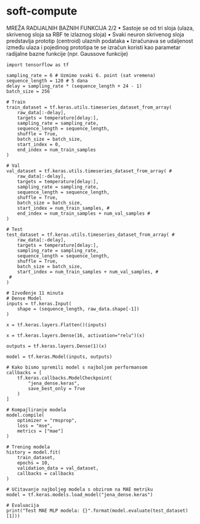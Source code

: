 # soft-compute


MREŽA RADIJALNIH BAZNIH
FUNKCIJA 2/2
• Sastoje se od tri sloja (ulaza, skrivenog sloja sa
RBF te izlaznog sloja)
• Svaki neuron skrivenog sloja predstavlja prototip
(centroid) ulaznih podataka
▪ Izračunava se udaljenost između ulaza i
pojedinog prototipa te se izračun koristi kao
parametar radijalne bazne funkcije (npr.
Gaussove funkcije)



```
import tensorflow as tf

sampling_rate = 6 # Uzmimo svaki 6. point (sat vremena)
sequence_length = 120 # 5 dana
delay = sampling_rate * (sequence_length + 24 - 1)
batch_size = 256

# Train
train_dataset = tf.keras.utils.timeseries_dataset_from_array(
    raw_data[:-delay],
    targets = temperature[delay:],
    sampling_rate = sampling_rate,
    sequence_length = sequence_length,
    shuffle = True,
    batch_size = batch_size,
    start_index = 0,
    end_index = num_train_samples
)

# Val
val_dataset = tf.keras.utils.timeseries_dataset_from_array( #
    raw_data[:-delay],
    targets = temperature[delay:],
    sampling_rate = sampling_rate,
    sequence_length = sequence_length,
    shuffle = True,
    batch_size = batch_size,
    start_index = num_train_samples, #
    end_index = num_train_samples + num_val_samples #
)

# Test
test_dataset = tf.keras.utils.timeseries_dataset_from_array( #
    raw_data[:-delay],
    targets = temperature[delay:],
    sampling_rate = sampling_rate,
    sequence_length = sequence_length,
    shuffle = True,
    batch_size = batch_size,
    start_index = num_train_samples + num_val_samples, #
 #
)

```

```
# Izvođenje 11 minuta
# Dense Model
inputs = tf.keras.Input(
    shape = (sequence_length, raw_data.shape[-1])
)

x = tf.keras.layers.Flatten()(inputs)

x = tf.keras.layers.Dense(16, activation="relu")(x)

outputs = tf.keras.layers.Dense(1)(x)

model = tf.keras.Model(inputs, outputs)

# Kako bismo spremili model s najboljom performansom
callbacks = [
    tf.keras.callbacks.ModelCheckpoint(
        "jena_dense.keras",
        save_best_only = True
    )
]

# Kompajliranje modela
model.compile(
    optimizer = "rmsprop",
    loss = "mse",
    metrics = ["mae"]
)

# Trening modela
history = model.fit(
    train_dataset,
    epochs = 10,
    validation_data = val_dataset,
    callbacks = callbacks
)

# Učitavanje najboljeg modela s obzirom na MAE metriku
model = tf.keras.models.load_model("jena_dense.keras")

# Evaluacija
print("Test MAE MLP modela: {}".format(model.evaluate(test_dataset)[1]))
```

